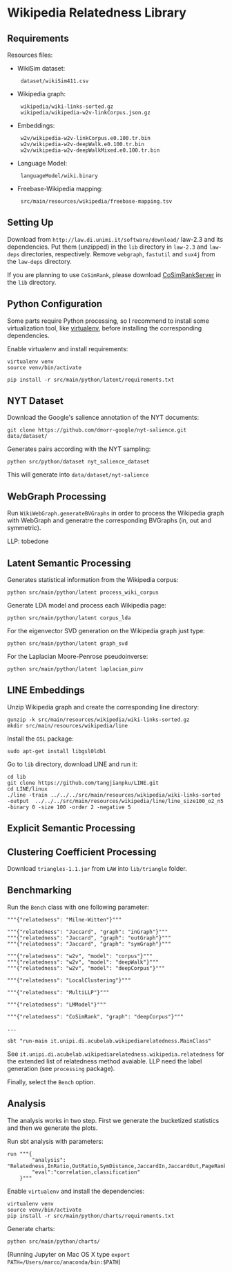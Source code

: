 Wikipedia Relatedness Library
=============================

Requirements
------------

Resources files:

 * WikiSim dataset:

        dataset/wikiSim411.csv

 * Wikipedia graph:

        wikipedia/wiki-links-sorted.gz
        wikipedia/wikipedia-w2v-linkCorpus.json.gz

 * Embeddings:

        w2v/wikipedia-w2v-linkCorpus.e0.100.tr.bin
        w2v/wikipedia-w2v-deepWalk.e0.100.tr.bin
        w2v/wikipedia-w2v-deepWalkMixed.e0.100.tr.bin

 * Language Model:

        languageModel/wiki.binary
        
 * Freebase-Wikipedia mapping:
 
        src/main/resources/wikipedia/freebase-mapping.tsv


Setting Up
----------

Download from `http://law.di.unimi.it/software/download/` law-2.3 and its dependencies. Put them (unzipped) in the `lib` directory in `law-2.3` and `law-deps` directories, respectively.
Remove `webgraph`, `fastutil` and `sux4j` from  the `law-deps` directory.

If you are planning to use `CoSimRank`, please download [CoSimRankServer](https://github.com/mponza/CoSimRankServer) in the `lib` directory.
   
   
   
Python Configuration
--------------------

Some parts require Python processing, so I recommend to install some virtualization tool, like [virtualenv](http://docs.python-guide.org/en/latest/dev/virtualenvs/), before installing the corresponding dependencies.

Enable virtualenv and install requirements:
    
    virtualenv venv
    source venv/bin/activate
    
    pip install -r src/main/python/latent/requirements.txt


NYT Dataset
-----------

Download the Google's salience annotation of the NYT documents:

    git clone https://github.com/dmorr-google/nyt-salience.git data/dataset/
    
Generates pairs according with the NYT sampling:

    python src/python/dataset nyt_salience_dataset
    
This will generate into `data/dataset/nyt-salience`





WebGraph Processing
-------------------

Run `WikiWebGraph.generateBVGraphs` in order to process the Wikipedia graph with WebGraph and generatre the corresponding BVGraphs (in, out and symmetric).

LLP: tobedone



Latent Semantic Processing
--------------------------


Generates statistical information from the Wikipedia corpus:
    
    python src/main/python/latent process_wiki_corpus
    
Generate LDA model and process each Wikipedia page:

    python src/main/python/latent corpus_lda


For the eigenvector SVD generation on the Wikipedia graph just type:
    
    python src/main/python/latent graph_svd
    
For the Laplacian Moore-Penrose pseudoinverse:

    python src/main/python/latent laplacian_pinv
    
    

LINE Embeddings
---------------
    
Unzip Wikipedia graph and create the corresponding line directory:

    gunzip -k src/main/resources/wikipedia/wiki-links-sorted.gz
    mkdir src/main/resources/wikipedia/line

Install the `GSL` package:

    sudo apt-get install libgsl0ldbl

Go to `lib` directory, download LINE and run it: 
    
    cd lib
    git clone https://github.com/tangjianpku/LINE.git
    cd LINE/linux
    ./line -train ../../../src/main/resources/wikipedia/wiki-links-sorted -output  ../../../src/main/resources/wikipedia/line/line_size100_o2_n5 -binary 0 -size 100 -order 2 -negative 5
    
    



Explicit Semantic Processing
----------------------------

    
    

Clustering Coefficient Processing
---------------------------------

Download `triangles-1.1.jar` from `LAW` into `lib/triangle` folder.

    


    
Benchmarking
------------
  
Run the `Bench` class with one following parameter:
  
    """{"relatedness": "Milne-Witten"}"""
    
    """{"relatedness": "Jaccard", "graph": "inGraph"}"""
    """{"relatedness": "Jaccard", "graph": "outGraph"}"""
    """{"relatedness": "Jaccard", "graph": "symGraph"}"""
    
    """{"relatedness": "w2v", "model": "corpus"}"""
    """{"relatedness": "w2v", "model": "deepWalk"}"""
    """{"relatedness": "w2v", "model": "deepCorpus"}"""

    """{"relatedness": "LocalClustering"}"""
    
    """{"relatedness": "MultiLLP"}"""
    
    """{"relatedness": "LMModel"}"""
    
    """{"relatedness": "CoSimRank", "graph": "deepCorpus"}"""
    
    ...
    
    sbt "run-main it.unipi.di.acubelab.wikipediarelatedness.MainClass"

See `it.unipi.di.acubelab.wikipediarelatedness.wikipedia.relatedness` for the extended list of relatedness method avaiable.
LLP need the label generation (see `processing` package).


Finally, select the `Bench` option.


Analysis
--------

The analysis works in two step. First we generate the bucketized statistics and then we generate the plots.

Run sbt analysis with parameters:

    run """{
            "analysis": "Relatedness,InRatio,OutRatio,SymDistance,JaccardIn,JaccardOut,PageRank",
            "eval":"correlation,classification"
        }"""
    
Enable `virtualenv` and install the dependencies:

    virtualenv venv
    source venv/bin/activate
    pip install -r src/main/python/charts/requirements.txt

Generate charts:
    
    python src/main/python/charts/
    

(Running Jupyter on Mac OS X type `export PATH=/Users/marco/anaconda/bin:$PATH`)